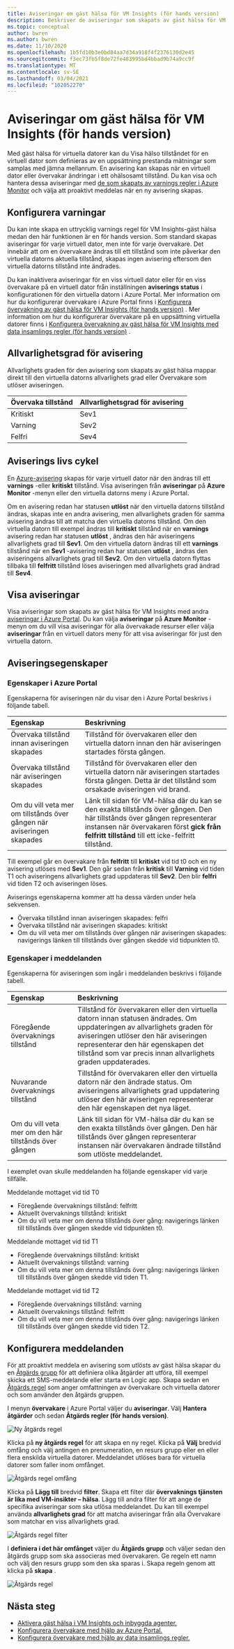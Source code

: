 ```yaml
---
title: Aviseringar om gäst hälsa för VM Insights (för hands version)
description: Beskriver de aviseringar som skapats av gäst hälsa för VM Insights, inklusive hur du aktiverar dem och konfigurerar meddelanden.
ms.topic: conceptual
author: bwren
ms.author: bwren
ms.date: 11/10/2020
ms.openlocfilehash: 1b5fd10b3e0bd84aa7d34a918f4f2376130d2e45
ms.sourcegitcommit: f3ec73fb5f8de72fe483995bd4bbad9b74a9cc9f
ms.translationtype: MT
ms.contentlocale: sv-SE
ms.lasthandoff: 03/04/2021
ms.locfileid: "102052270"
---
```

# <a name="vm-insights-guest-health-alerts-preview"></a>Aviseringar om gäst hälsa för VM Insights (för hands version)
Med gäst hälsa för virtuella datorer kan du Visa hälso tillståndet för en virtuell dator som definieras av en uppsättning prestanda mätningar som samplas med jämna mellanrum. En avisering kan skapas när en virtuell dator eller övervakar ändringar i ett ohälsosamt tillstånd. Du kan visa och hantera dessa aviseringar med [de som skapats av varnings regler i Azure Monitor](../alerts/alerts-overview.md) och välja att proaktivt meddelas när en ny avisering skapas.

## <a name="configure-alerts"></a>Konfigurera varningar
Du kan inte skapa en uttrycklig varnings regel för VM Insights-gäst hälsa medan den här funktionen är en för hands version. Som standard skapas aviseringar för varje virtuell dator, men inte för varje övervakare.  Det innebär att om en övervakare ändras till ett tillstånd som inte påverkar den virtuella datorns aktuella tillstånd, skapas ingen avisering eftersom den virtuella datorns tillstånd inte ändrades. 

Du kan inaktivera aviseringar för en viss virtuell dator eller för en viss övervakare på en virtuell dator från inställningen **aviserings status** i konfigurationen för den virtuella datorn i Azure Portal. Mer information om hur du konfigurerar övervakare i Azure Portal finns i [Konfigurera övervakning av gäst hälsa för VM Insights (för hands version)](vminsights-health-configure.md) . Mer information om hur du konfigurerar övervakare på en uppsättning virtuella datorer finns i [Konfigurera övervakning av gäst hälsa för VM Insights med data insamlings regler (för hands version)](vminsights-health-configure-dcr.md) .

## <a name="alert-severity"></a>Allvarlighetsgrad för avisering
Allvarlighets graden för den avisering som skapats av gäst hälsa mappar direkt till den virtuella datorns allvarlighets grad eller Övervakare som utlöser aviseringen.

| Övervaka tillstånd | Allvarlighetsgrad för avisering |
|:---|:---|
| Kritiskt | Sev1 |
| Varning  | Sev2 |
| Felfri  | Sev4 |

## <a name="alert-lifecycle"></a>Aviserings livs cykel
En [Azure-avisering](../alerts/alerts-overview.md) skapas för varje virtuell dator när den ändras till ett **varnings** -eller **kritiskt** tillstånd. Visa aviseringen från **aviseringar** på **Azure Monitor** -menyn eller den virtuella datorns meny i Azure Portal.

Om en avisering redan har statusen **utlöst** när den virtuella datorns tillstånd ändras, skapas inte en andra avisering, men allvarlighets graden för samma avisering ändras till att matcha den virtuella datorns tillstånd. Om den virtuella datorn till exempel ändras till **kritiskt** tillstånd när en **varnings** avisering redan har statusen **utlöst** , ändras den här aviseringens allvarlighets grad till **Sev1**. Om den virtuella datorn ändras till ett **varnings** tillstånd när en **Sev1** -avisering redan har statusen **utlöst** , ändras den aviseringens allvarlighets grad till **Sev2**. Om den virtuella datorn flyttas tillbaka till **felfritt** tillstånd löses aviseringen med allvarlighets grad ändrad till **Sev4**.

## <a name="viewing-alerts"></a>Visa aviseringar
Visa aviseringar som skapats av gäst hälsa för VM Insights med andra [aviseringar i Azure Portal](../platform/alerts-overview.md#alerts-experience). Du kan välja **aviseringar** på **Azure Monitor** -menyn om du vill visa aviseringar för alla övervakade resurser eller välja **aviseringar** från en virtuell dators meny för att visa aviseringar för just den virtuella datorn.

## <a name="alert-properties"></a>Aviseringsegenskaper

### <a name="properties-in-the-azure-portal"></a>Egenskaper i Azure Portal
Egenskaperna för aviseringen när du visar den i Azure Portal beskrivs i följande tabell.

| Egenskap | Beskrivning |
|:---|:---|
| Övervaka tillstånd innan aviseringen skapades | Tillstånd för övervakaren eller den virtuella datorn innan den här aviseringen startades första gången. |
| Övervaka tillstånd när aviseringen skapades | Tillstånd för övervakaren eller den virtuella datorn när aviseringen startades första gången. Detta är det tillstånd som orsakade aviseringen vid brand. |
| Om du vill veta mer om tillstånds över gången när aviseringen skapades | Länk till sidan för VM-hälsa där du kan se den exakta tillstånds över gången. Den här tillstånds över gången representerar instansen när övervakaren först **gick från felfritt tillstånd** till ett icke-felfritt tillstånd. |

Till exempel går en övervakare från **felfritt** till **kritiskt** vid tid t0 och en ny avisering utlöses med **Sev1**. Den går sedan från **kritisk** till **Varning** vid tiden T1 och aviseringens allvarlighets grad uppdateras till **Sev2**. Den blir **felfri** vid tiden T2 och aviseringen löses.

Aviserings egenskaperna kommer att ha dessa värden under hela sekvensen.

- Övervaka tillstånd innan aviseringen skapades: felfri
- Övervaka tillstånd när aviseringen skapades: kritiskt
- Om du vill veta mer om tillstånds över gången när aviseringen skapades: navigerings länken till tillstånds över gången skedde vid tidpunkten t0.


### <a name="properties-in-notifications"></a>Egenskaper i meddelanden
Egenskaperna för aviseringen som ingår i meddelanden beskrivs i följande tabell.

| Egenskap | Beskrivning |
|:---|:---|
| Föregående övervaknings tillstånd | Tillstånd för övervakaren eller den virtuella datorn innan statusen ändrades. Om uppdateringen av allvarlighets graden för aviseringen utlöser den här aviseringen representerar den här egenskapen det tillstånd som var precis innan allvarlighets graden uppdaterades. |
| Nuvarande övervaknings tillstånd | Tillstånd för övervakaren eller den virtuella datorn när den ändrade status. Om aviseringens allvarlighets grad uppdatering utlöser den här aviseringen representerar den här egenskapen det nya läget. |
| Om du vill veta mer om den här tillstånds över gången | Länk till sidan för VM-hälsa där du kan se den exakta tillstånds över gången. Den här tillstånds över gången representerar instansen när övervakaren ändrade tillstånd som utlöste meddelandet. |

I exemplet ovan skulle meddelanden ha följande egenskaper vid varje tillfälle.

Meddelande mottaget vid tid T0
- Föregående övervaknings tillstånd: felfritt
- Aktuellt övervaknings tillstånd: kritiskt
- Om du vill veta mer om denna tillstånds över gång: navigerings länken till tillstånds över gången skedde vid tidpunkten t0.

Meddelande mottaget vid tid T1
- Föregående övervaknings tillstånd: kritiskt
- Aktuellt övervaknings tillstånd: varning
- Om du vill veta mer om denna tillstånds över gång: navigerings länken till tillstånds över gången skedde vid tiden T1.

Meddelande mottaget vid tid T2
- Föregående övervaknings tillstånd: varning
- Aktuellt övervaknings tillstånd: felfritt
- Om du vill veta mer om denna tillstånds över gång: navigerings länken till tillstånds över gången skedde vid tiden T2.

## <a name="configure-notifications"></a>Konfigurera meddelanden
För att proaktivt meddela en avisering som utlösts av gäst hälsa skapar du en [Åtgärds grupp](../alerts/action-groups.md) för att definiera olika åtgärder att utföra, till exempel skicka ett SMS-meddelande eller starta en Logic app. Skapa sedan en [Åtgärds regel](../alerts/alerts-action-rules.md) som anger omfattningen av övervakare och virtuella datorer och som använder den åtgärds gruppen.

I menyn **övervakare** i Azure Portal väljer du **aviseringar**.  Välj **Hantera åtgärder** och sedan **Åtgärds regler (för hands version)**. 

![Ny åtgärds regel](media/vminsights-health-alerts/action-rule-new.png)

Klicka på **ny åtgärds regel** för att skapa en ny regel. Klicka på **Välj** bredvid omfång och välj antingen en prenumeration, en resurs grupp eller en eller flera enskilda virtuella datorer. Meddelandet utlöses bara för virtuella datorer som faller inom omfånget.

![Åtgärds regel omfång](media/vminsights-health-alerts/action-rule-scope.png)

Klicka på **Lägg till** bredvid **filter**. Skapa ett filter där **övervaknings tjänsten är lika med VM-insikter – hälsa**. Lägg till andra filter för att ange de specifika aviseringar som ska utlösa meddelandet. Du kan till exempel använda **allvarlighets grad** för att matcha aviseringar från alla Övervakare som matchar en viss allvarlighets grad.

![Åtgärds regel filter](media/vminsights-health-alerts/action-rule-filter.png)

I **definiera i det här omfånget** väljer du **Åtgärds grupp** och väljer sedan den åtgärds grupp som ska associeras med övervakaren. Ge regeln ett namn och välj den resurs grupp som den ska sparas i. Skapa regeln genom att klicka på **skapa** .

![Åtgärds regel](media/vminsights-health-alerts/action-rule.png)


## <a name="next-steps"></a>Nästa steg

- [Aktivera gäst hälsa i VM Insights och inbyggda agenter.](vminsights-health-enable.md)
- [Konfigurera övervakare med hjälp av Azure Portal.](vminsights-health-configure.md)
- [Konfigurera övervakare med hjälp av data insamlings regler.](vminsights-health-configure-dcr.md)